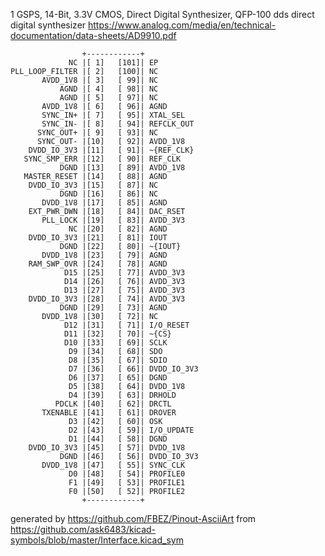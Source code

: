 1 GSPS, 14-Bit, 3.3V CMOS, Direct Digital Synthesizer, QFP-100
dds direct digital synthesizer
https://www.analog.com/media/en/technical-documentation/data-sheets/AD9910.pdf


	                +------------+
	             NC |[ 1]   [101]| EP
	PLL_LOOP_FILTER |[ 2]   [100]| NC
	       AVDD_1V8 |[ 3]   [ 99]| NC
	           AGND |[ 4]   [ 98]| NC
	           AGND |[ 5]   [ 97]| NC
	       AVDD_1V8 |[ 6]   [ 96]| AGND
	       SYNC_IN+ |[ 7]   [ 95]| XTAL_SEL
	       SYNC_IN- |[ 8]   [ 94]| REFCLK_OUT
	      SYNC_OUT+ |[ 9]   [ 93]| NC
	      SYNC_OUT- |[10]   [ 92]| AVDD_1V8
	    DVDD_IO_3V3 |[11]   [ 91]| ~{REF_CLK}
	   SYNC_SMP_ERR |[12]   [ 90]| REF_CLK
	           DGND |[13]   [ 89]| AVDD_1V8
	   MASTER_RESET |[14]   [ 88]| AGND
	    DVDD_IO_3V3 |[15]   [ 87]| NC
	           DGND |[16]   [ 86]| NC
	       DVDD_1V8 |[17]   [ 85]| AGND
	    EXT_PWR_DWN |[18]   [ 84]| DAC_RSET
	       PLL_LOCK |[19]   [ 83]| AVDD_3V3
	             NC |[20]   [ 82]| AGND
	    DVDD_IO_3V3 |[21]   [ 81]| IOUT
	           DGND |[22]   [ 80]| ~{IOUT}
	       DVDD_1V8 |[23]   [ 79]| AGND
	    RAM_SWP_OVR |[24]   [ 78]| AGND
	            D15 |[25]   [ 77]| AVDD_3V3
	            D14 |[26]   [ 76]| AVDD_3V3
	            D13 |[27]   [ 75]| AVDD_3V3
	    DVDD_IO_3V3 |[28]   [ 74]| AVDD_3V3
	           DGND |[29]   [ 73]| AGND
	       DVDD_1V8 |[30]   [ 72]| NC
	            D12 |[31]   [ 71]| I/O_RESET
	            D11 |[32]   [ 70]| ~{CS}
	            D10 |[33]   [ 69]| SCLK
	             D9 |[34]   [ 68]| SDO
	             D8 |[35]   [ 67]| SDIO
	             D7 |[36]   [ 66]| DVDD_IO_3V3
	             D6 |[37]   [ 65]| DGND
	             D5 |[38]   [ 64]| DVDD_1V8
	             D4 |[39]   [ 63]| DRHOLD
	          PDCLK |[40]   [ 62]| DRCTL
	       TXENABLE |[41]   [ 61]| DROVER
	             D3 |[42]   [ 60]| OSK
	             D2 |[43]   [ 59]| I/O_UPDATE
	             D1 |[44]   [ 58]| DGND
	    DVDD_IO_3V3 |[45]   [ 57]| DVDD_1V8
	           DGND |[46]   [ 56]| DVDD_IO_3V3
	       DVDD_1V8 |[47]   [ 55]| SYNC_CLK
	             D0 |[48]   [ 54]| PROFILE0
	             F1 |[49]   [ 53]| PROFILE1
	             F0 |[50]   [ 52]| PROFILE2
	                +------------+


generated by https://github.com/FBEZ/Pinout-AsciiArt from https://github.com/ask6483/kicad-symbols/blob/master/Interface.kicad_sym